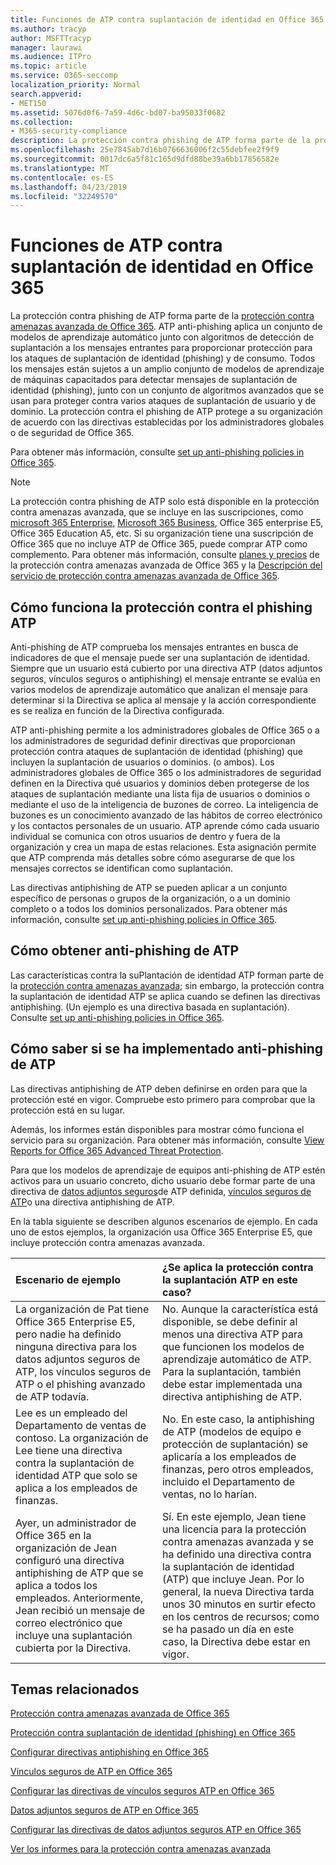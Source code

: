 ```yaml
---
title: Funciones de ATP contra suplantación de identidad en Office 365
ms.author: tracyp
author: MSFTTracyp
manager: laurawi
ms.audience: ITPro
ms.topic: article
ms.service: O365-seccomp
localization_priority: Normal
search.appverid:
- MET150
ms.assetid: 5076d0f6-7a59-4d6c-bd07-ba95033f0682
ms.collection:
- M365-security-compliance
description: La protección contra phishing de ATP forma parte de la protección contra amenazas avanzada de Office 365. ATP anti-phishing aplica un conjunto de modelos de aprendizaje automático junto con algoritmos de detección de suplantación a los mensajes entrantes para proporcionar protección para los ataques de suplantación de identidad (phishing) y de consumo. Todos los mensajes están sujetos a un amplio conjunto de modelos de aprendizaje de máquinas capacitados para detectar mensajes de suplantación de identidad (phishing), junto con un conjunto de algoritmos avanzados que se usan para proteger contra varios ataques de suplantación de usuario y de dominio.
ms.openlocfilehash: 25e7845ab7d16b0766636006f2c55debfee2f9f9
ms.sourcegitcommit: 0017dc6a5f81c165d9dfd88be39a6bb17856582e
ms.translationtype: MT
ms.contentlocale: es-ES
ms.lasthandoff: 04/23/2019
ms.locfileid: "32249570"
---
```

# <a name="atp-anti-phishing-capabilities-in-office-365"></a>Funciones de ATP contra suplantación de identidad en Office 365

La protección contra phishing de ATP forma parte de la [protección contra amenazas avanzada de Office 365](office-365-atp.md). ATP anti-phishing aplica un conjunto de modelos de aprendizaje automático junto con algoritmos de detección de suplantación a los mensajes entrantes para proporcionar protección para los ataques de suplantación de identidad (phishing) y de consumo. Todos los mensajes están sujetos a un amplio conjunto de modelos de aprendizaje de máquinas capacitados para detectar mensajes de suplantación de identidad (phishing), junto con un conjunto de algoritmos avanzados que se usan para proteger contra varios ataques de suplantación de usuario y de dominio. La protección contra el phishing de ATP protege a su organización de acuerdo con las directivas establecidas por los administradores globales o de seguridad de Office 365.
  
Para obtener más información, consulte [set up anti-phishing policies in Office 365](set-up-anti-phishing-policies.md).
  
> [!NOTE]
> La protección contra phishing de ATP solo está disponible en la protección contra amenazas avanzada, que se incluye en las suscripciones, como [microsoft 365 Enterprise](https://www.microsoft.com/microsoft-365/enterprise/home), [Microsoft 365 Business](https://www.microsoft.com/microsoft-365/business), Office 365 enterprise E5, Office 365 Education A5, etc. Si su organización tiene una suscripción de Office 365 que no incluye ATP de Office 365, puede comprar ATP como complemento. Para obtener más información, consulte [planes y precios](https://products.office.com/exchange/advance-threat-protection) de la protección contra amenazas avanzada de Office 365 y la [Descripción del servicio de protección contra amenazas avanzada de Office 365](https://docs.microsoft.com/office365/servicedescriptions/office-365-advanced-threat-protection-service-description).

## <a name="how-atp-anti-phishing-works"></a>Cómo funciona la protección contra el phishing ATP

Anti-phishing de ATP comprueba los mensajes entrantes en busca de indicadores de que el mensaje puede ser una suplantación de identidad. Siempre que un usuario está cubierto por una directiva ATP (datos adjuntos seguros, vínculos seguros o antiphishing) el mensaje entrante se evalúa en varios modelos de aprendizaje automático que analizan el mensaje para determinar si la Directiva se aplica al mensaje y la acción correspondiente es se realiza en función de la Directiva configurada.
  
ATP anti-phishing permite a los administradores globales de Office 365 o a los administradores de seguridad definir directivas que proporcionan protección contra ataques de suplantación de identidad (phishing) que incluyen la suplantación de usuarios o dominios. (o ambos). Los administradores globales de Office 365 o los administradores de seguridad definen en la Directiva qué usuarios y dominios deben protegerse de los ataques de suplantación mediante una lista fija de usuarios o dominios o mediante el uso de la inteligencia de buzones de correo. La inteligencia de buzones es un conocimiento avanzado de las hábitos de correo electrónico y los contactos personales de un usuario. ATP aprende cómo cada usuario individual se comunica con otros usuarios de dentro y fuera de la organización y crea un mapa de estas relaciones. Esta asignación permite que ATP comprenda más detalles sobre cómo asegurarse de que los mensajes correctos se identifican como suplantación.
  
Las directivas antiphishing de ATP se pueden aplicar a un conjunto específico de personas o grupos de la organización, o a un dominio completo o a todos los dominios personalizados. Para obtener más información, consulte [set up anti-phishing policies in Office 365](set-up-anti-phishing-policies.md).
  
## <a name="how-to-get-atp-anti-phishing"></a>Cómo obtener anti-phishing de ATP

Las características contra la suPlantación de identidad ATP forman parte de la [protección contra amenazas avanzada](office-365-atp.md); sin embargo, la protección contra la suplantación de identidad ATP se aplica cuando se definen las directivas antiphishing. (Un ejemplo es una directiva basada en suplantación). Consulte [set up anti-phishing policies in Office 365](set-up-anti-phishing-policies.md).
  
## <a name="how-to-know-if-atp-anti-phishing-is-in-place"></a>Cómo saber si se ha implementado anti-phishing de ATP

Las directivas antiphishing de ATP deben definirse en orden para que la protección esté en vigor. Compruebe esto primero para comprobar que la protección está en su lugar.

Además, los informes están disponibles para mostrar cómo funciona el servicio para su organización. Para obtener más información, consulte [View Reports for Office 365 Advanced Threat Protection](view-reports-for-atp.md).

Para que los modelos de aprendizaje de equipos anti-phishing de ATP estén activos para un usuario concreto, dicho usuario debe formar parte de una directiva de [datos adjuntos seguros](atp-safe-attachments.md)de ATP definida, [vínculos seguros de ATP](atp-safe-links.md)o una directiva antiphishing de ATP. 

En la tabla siguiente se describen algunos escenarios de ejemplo. En cada uno de estos ejemplos, la organización usa Office 365 Enterprise E5, que incluye protección contra amenazas avanzada.
  
|**Escenario de ejemplo**|**¿Se aplica la protección contra la suplantación ATP en este caso?**|
|:-----|:-----|
|La organización de Pat tiene Office 365 Enterprise E5, pero nadie ha definido ninguna directiva para los datos adjuntos seguros de ATP, los vínculos seguros de ATP o el phishing avanzado de ATP todavía.|No. Aunque la característica está disponible, se debe definir al menos una directiva ATP para que funcionen los modelos de aprendizaje automático de ATP. Para la suplantación, también debe estar implementada una directiva antiphishing de ATP.|
|Lee es un empleado del Departamento de ventas de contoso. La organización de Lee tiene una directiva contra la suplantación de identidad ATP que solo se aplica a los empleados de finanzas.|No. En este caso, la antiphishing de ATP (modelos de equipo e protección de suplantación) se aplicaría a los empleados de finanzas, pero otros empleados, incluido el Departamento de ventas, no lo harían.|
|Ayer, un administrador de Office 365 en la organización de Jean configuró una directiva antiphishing de ATP que se aplica a todos los empleados. Anteriormente, Jean recibió un mensaje de correo electrónico que incluye una suplantación cubierta por la Directiva.|Sí. En este ejemplo, Jean tiene una licencia para la protección contra amenazas avanzada y se ha definido una directiva contra la suplantación de identidad (ATP) que incluye Jean. Por lo general, la nueva Directiva tarda unos 30 minutos en surtir efecto en los centros de recursos; como se ha pasado un día en este caso, la Directiva debe estar en vigor.|

## <a name="related-topics"></a>Temas relacionados

[Protección contra amenazas avanzada de Office 365](office-365-atp.md)
  
[Protección contra suplantación de identidad (phishing) en Office 365](anti-phishing-protection.md)
  
[Configurar directivas antiphishing en Office 365](set-up-anti-phishing-policies.md)
  
[Vínculos seguros de ATP en Office 365](atp-safe-links.md)
  
[Configurar las directivas de vínculos seguros ATP en Office 365](set-up-atp-safe-links-policies.md)
  
[Datos adjuntos seguros de ATP en Office 365](atp-safe-attachments.md)
  
[Configurar las directivas de datos adjuntos seguros ATP en Office 365](set-up-atp-safe-attachments-policies.md)
  
[Ver los informes para la protección contra amenazas avanzada](view-reports-for-atp.md)
